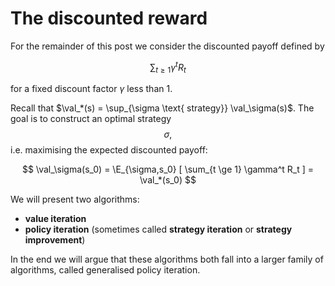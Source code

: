 # The discounted reward

For the remainder of this post we consider the discounted payoff defined by

$$
\sum_{t \ge 1} \gamma^t R_t
$$

for a fixed discount factor $\gamma$ less than $1$.

Recall that $\val_*(s) = \sup_{\sigma \text{ strategy}} \val_\sigma(s)$.
The goal is to construct an optimal strategy $$\sigma,$$ i.e. maximising the expected discounted payoff:

$$
\val_\sigma(s_0) = \E_{\sigma,s_0} [ \sum_{t \ge 1} \gamma^t R_t ] = \val_*(s_0)
$$

We will present two algorithms:
* **value iteration**
* **policy iteration** (sometimes called **strategy iteration** or **strategy improvement**)

In the end we will argue that these algorithms both fall into a larger family of algorithms, called generalised policy iteration.
